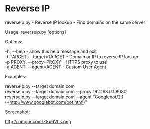 Reverse IP
=========

reverseip.py - Reverse IP lookup - Find domains on the same server

Usage: reverseip.py [options]

Options:  

  -h, --help                  - show this help message and exit  
  -t TARGET, --target=TARGET  - Domain or IP to reverse IP lookup  
  -p PROXY, --proxy=PROXY     - HTTPS proxy to use  
  -a AGENT, --agent=AGENT     - Custom User Agent  

Examples:  

reverseip.py --target domain.com  
reverseip.py --target domain.com --proxy 192.168.0.1:8080  
reverseip.py --target domain.com --agent "Googlebot/2.1 (+http://www.googlebot.com/bot.html)"  
                        


Screenshot:

http://i.imgur.com/Z8b6VLs.png
